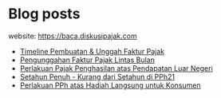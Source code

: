# Blog posts

website: https://baca.diskusipajak.com

<!-- BLOG-POST-LIST:START -->
- [Timeline Pembuatan &amp; Unggah Faktur Pajak](https://baca.diskusipajak.com/timeline-pembuatan-unggah-faktur-pajak/)
- [Pengunggahan Faktur Pajak Lintas Bulan](https://baca.diskusipajak.com/pengunggahan-faktur-pajak-lintas-bulan/)
- [Perlakuan Pajak Penghasilan atas Pendapatan Luar Negeri](https://baca.diskusipajak.com/perlakuan-pajak-penghasilan-atas-pendapatan-luar-negeri/)
- [Setahun Penuh - Kurang dari Setahun di PPh21](https://baca.diskusipajak.com/setahun-penuh-kurang-dari-setahun-di-pph21/)
- [Perlakuan PPh atas Hadiah Langsung untuk Konsumen](https://baca.diskusipajak.com/perlakuan-pajak-atas-hadiah-langsung-untuk-konsumen/)
<!-- BLOG-POST-LIST:END -->

<!--
**kelaspajak/kelaspajak** is a ✨ _special_ ✨ repository because its `README.md` (this file) appears on your GitHub profile.

Here are some ideas to get you started:

- 🔭 I’m currently working on ...
- 🌱 I’m currently learning ...
- 👯 I’m looking to collaborate on ...
- 🤔 I’m looking for help with ...
- 💬 Ask me about ...
- 📫 How to reach me: ...
- 😄 Pronouns: ...
- ⚡ Fun fact: ...
-->
